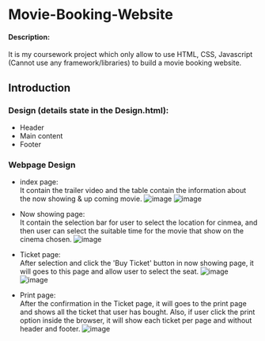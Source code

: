 # Movie-Booking-Website

#### Description:
It is my coursework project which only allow to use HTML, CSS, Javascript (Cannot use any framework/libraries) to build a movie booking website.

## Introduction

### Design (details state in the Design.html):
- Header
- Main content
- Footer

### Webpage Design
- index page: <br>
It contain the trailer video and the table contain the information about the now showing & up coming movie.
![image](https://user-images.githubusercontent.com/78290169/168427427-187705b4-c121-49c4-a015-24ceb8ef7bbc.png)
![image](https://user-images.githubusercontent.com/78290169/168427440-6484157e-3668-4c2c-99ce-35b2cf7b17a7.png)

- Now showing page: <br>
It contain the selection bar for user to select the location for cinmea, and then user can select the suitable time for the movie that show on the cinema chosen.
![image](https://user-images.githubusercontent.com/78290169/168427522-d2a79f53-dde0-4256-97ac-c9c5f6c5b461.png)

- Ticket page: <br>
After selection and click the 'Buy Ticket' button in now showing page, it will goes to this page and allow user to select the seat.
![image](https://user-images.githubusercontent.com/78290169/168427575-9d3a78e0-f410-4e41-bdbf-f6c6f04735dc.png)
![image](https://user-images.githubusercontent.com/78290169/168427583-e559a05c-9307-46e5-84e8-4a71462fa6e1.png)

- Print page: <br>
After the confirmation in the Ticket page, it will goes to the print page and shows all the ticket that user has bought. Also, if user click the print option inside the browser, it will show each ticket per page and without header and footer.
![image](https://user-images.githubusercontent.com/78290169/168427613-b29e60f6-ab88-4e48-88ef-c7d570195070.png)
